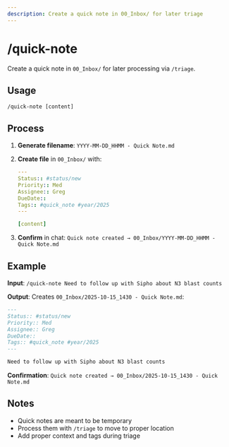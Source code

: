 ```yaml
---
description: Create a quick note in 00_Inbox/ for later triage
---
```


# /quick-note

Create a quick note in `00_Inbox/` for later processing via `/triage`.

## Usage

```
/quick-note [content]
```

## Process

1. **Generate filename**: `YYYY-MM-DD_HHMM - Quick Note.md`

2. **Create file** in `00_Inbox/` with:
   ```yaml
   ---
   Status:: #status/new
   Priority:: Med
   Assignee:: Greg
   DueDate::
   Tags:: #quick_note #year/2025
   ---
   
   [content]
   ```

3. **Confirm** in chat: `Quick note created → 00_Inbox/YYYY-MM-DD_HHMM - Quick Note.md`

## Example

**Input**: `/quick-note Need to follow up with Sipho about N3 blast counts`

**Output**: Creates `00_Inbox/2025-10-15_1430 - Quick Note.md`:
```markdown
---
Status:: #status/new
Priority:: Med
Assignee:: Greg
DueDate::
Tags:: #quick_note #year/2025
---

Need to follow up with Sipho about N3 blast counts
```

**Confirmation**: `Quick note created → 00_Inbox/2025-10-15_1430 - Quick Note.md`

## Notes

- Quick notes are meant to be temporary
- Process them with `/triage` to move to proper location
- Add proper context and tags during triage
